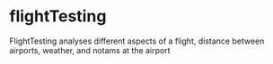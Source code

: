 # flightTesting
FlightTesting analyses different aspects of a flight, distance between airports, weather, and notams at the airport
